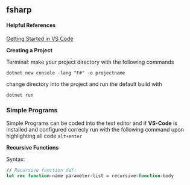 ## fsharp 


#### Helpful References

[Getting Started in VS Code](https://docs.microsoft.com/en-us/dotnet/fsharp/get-started/get-started-vscode)

**Creating a Project**

Terminal: make your project directory with the following commands

`dotnet new console -lang "F#" -o projectname`

change directory into the project and run the default build with 

`dotnet run`

### Simple Programs 

Simple Programs can be coded into the text editor and if **VS-Code** is installed and configured correcly run with the following command upon highlighting all code `alt+enter`

**Recursive Functions**

Syntax:

```fsharp
// Recursive function def:
let rec function-name parameter-list = recursive-function-body
```